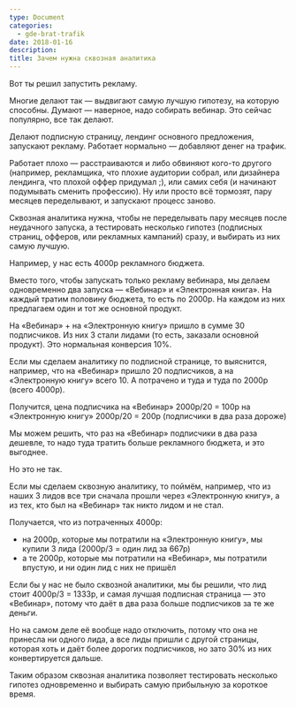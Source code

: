 ```yaml
---
type: Document
categories:
  - gde-brat-trafik
date: 2018-01-16
description: 
title: Зачем нужна сквозная аналитика
---
```


Вот ты решил запустить рекламу.

Многие делают так — выдвигают самую лучшую гипотезу, на которую способны. Думают — наверное, надо собирать вебинар. Это сейчас популярно, все так делают.

Делают подписную страницу, лендинг основного предложения, запускают рекламу. Работает нормально — добавляют денег на трафик.

Работает плохо — расстраиваются и либо обвиняют кого-то другого (например, рекламщика, что плохие аудитории собрал, или дизайнера лендинга, что плохой оффер придумал ;), или самих себя (и начинают подумывать сменить профессию). Ну или просто всё тормозят, пару месяцев переделывают, и запускают процесс заново.

Сквозная аналитика нужна, чтобы не переделывать пару месяцев после неудачного запуска, а тестировать несколько гипотез (подписных страниц, офферов, или рекламных кампаний) сразу, и выбирать из них самую лучшую.

Например, у нас есть 4000р рекламного бюджета.

Вместо того, чтобы запускать только рекламу вебинара, мы делаем одновременно два запуска — «Вебинар» и «Электронная книга». На каждый тратим половину бюджета, то есть по 2000р. На каждом из них предлагаем один и тот же основной продукт.

На «Вебинар» + на «Электронную книгу» пришло в сумме 30 подписчиков. Из них 3 стали лидами (то есть, заказали основной продукт). Это нормальная конверсия 10%.

Если мы сделаем аналитику по подписной странице, то выяснится, например, что на «Вебинар» пришло 20 подписчиков, а на «Электронную книгу» всего 10. А потрачено и туда и туда по 2000р (всего 4000р).

Получится, цена подписчика на «Вебинар» 2000р/20 = 100р
на «Электронную книгу» 2000р/20 = 200р (подписчики в два раза дороже)

Мы можем решить, что раз на «Вебинар» подписчики в два раза дешевле, то надо туда тратить больше рекламного бюджета, и это выгоднее.

Но это не так.

Если мы сделаем сквозную аналитику, то поймём, например, что из наших 3 лидов все три сначала прошли через «Электронную книгу», а из тех, кто был на «Вебинар» так никто лидом и не стал.

Получается, что из потраченных 4000р:
- на 2000р, которые мы потратили на «Электронную книгу», мы купили 3 лида (2000р/3 = один лид за 667р)
- а те 2000р, которые мы потратили на «Вебинар», мы потратили впустую, и ни один лид с них не пришёл

Если бы у нас не было сквозной аналитики, мы бы решили, что лид стоит 4000р/3 = 1333р, и самая лучшая подписная страница — это «Вебинар», потому что даёт в два раза больше подписчиков за те же деньги.

Но на самом деле её вообще надо отключить, потому что она не принесла ни одного лида, а все лиды пришли с другой страницы, которая хоть и даёт более дорогих подписчиков, но зато 30% из них конвертируется дальше.

Таким образом сквозная аналитика позволяет тестировать несколько гипотез одновременно и выбирать самую прибыльную за короткое время.


